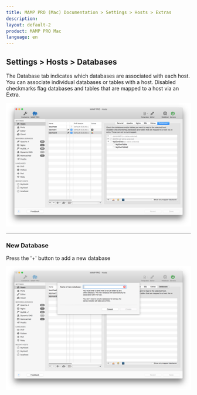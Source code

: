 ```yaml
---
title: MAMP PRO (Mac) Documentation > Settings > Hosts > Extras
description: 
layout: default-2
product: MAMP PRO Mac
language: en
---
```


## Settings > Hosts > Databases

The Database tab indicates which databases are associated with each host. You can associate individual databases or tables with a host. Disabled checkmarks flag databases and tables that are mapped to a host via an Extra.

![MAMP](/en/MAMP-PRO-Mac/Settings/Hosts/Databases/Databases.png)

---

### New Database

Press the '+' button to add a new database

![MAMP](/en/MAMP-PRO-Mac/Settings/Hosts/Databases/newDatabase.png)






